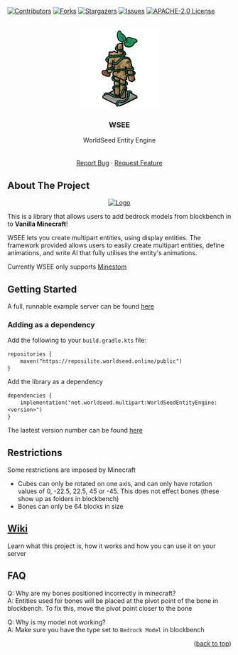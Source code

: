 
<div id="top"></div>

<!-- PROJECT SHIELDS -->
<!--
*** I'm using markdown "reference style" links for readability.
*** Reference links are enclosed in brackets [ ] instead of parentheses ( ).
*** See the bottom of this document for the declaration of the reference variables
*** for contributors-url, forks-url, etc. This is an optional, concise syntax you may use.
*** https://www.markdownguide.org/basic-syntax/#reference-style-links
-->
[![Contributors][contributors-shield]][contributors-url]
[![Forks][forks-shield]][forks-url]
[![Stargazers][stars-shield]][stars-url]
[![Issues][issues-shield]][issues-url]
[![APACHE-2.0 License][license-shield]][license-url]

<!-- PROJECT LOGO -->
<br />
<div align="center">
  <a href="https://github.com/AtlasEngineCa/WorldSeedEntityEngine">
    <img src=".github/icon.png" alt="Logo" width="180" height="180">
  </a>

  <h3 align="center">WSEE</h3>

  <p align="center">
    WorldSeed Entity Engine
    <br />
    <br />
    <br />
    <a href="https://github.com/AtlasEngineCa/WorldSeedEntityEngine/issues">Report Bug</a>
    ·
    <a href="https://github.com/AtlasEngineCa/WorldSeedEntityEngine/issues">Request Feature</a>
  </p>
</div>

<!-- ABOUT THE PROJECT -->
## About The Project
<div align="center">
  <a href="https://github.com/AtlasEngineCa/WorldSeedEntityEngine">
    <img src=".github/demo.gif" alt="Logo" width="320" height="240">
  </a>
  </div>

This is a library that allows users to add bedrock models from blockbench in to **Vanilla Minecraft**!

WSEE lets you create multipart entities, using display entities.
The framework provided allows users to easily create multipart entities, define animations, and write AI that fully utilises the entity's animations.

Currently WSEE only supports [Minestom](https://github.com/Minestom/Minestom)

<!-- GETTING STARTED -->
## Getting Started

A full, runnable example server can be found [here](https://github.com/AtlasEngineCa/WorldSeedEntityEngine/tree/master/src/test/java)

### Adding as a dependency

Add the following to your `build.gradle.kts` file:

```
repositories {
    maven("https://reposilite.worldseed.online/public")
}
```

Add the library as a dependency
```
dependencies {
    implementation("net.worldseed.multipart:WorldSeedEntityEngine:<version>")
}
```

The lastest version number can be found [here](https://reposilite.worldseed.online/#/public/net/worldseed/multipart/WorldSeedEntityEngine)

## Restrictions

Some restrictions are imposed by Minecraft
- Cubes can only be rotated on one axis, and can only have rotation values of 0, -22.5, 22.5, 45 or -45. This does not effect bones (these show up as folders in blockbench)
- Bones can only be 64 blocks in size

## [Wiki](https://github.com/AtlasEngineCa/WorldSeedEntityEngine/wiki)
Learn what this project is, how it works and how you can use it on your server

## FAQ

Q: Why are my bones positioned incorrectly in minecraft?\
A: Entities used for bones will be placed at the pivot point of the bone in blockbench. To fix this, move the pivot point closer to the bone

Q: Why is my model not working?\
A: Make sure you have the type set to `Bedrock Model` in blockbench

<p align="right">(<a href="#top">back to top</a>)</p>

<!-- MARKDOWN LINKS & IMAGES -->
<!-- https://www.markdownguide.org/basic-syntax/#reference-style-links -->
[contributors-shield]: https://img.shields.io/github/contributors/AtlasEngineCa/WorldSeedEntityEngine.svg?style=for-the-badge
[contributors-url]: https://github.com/AtlasEngineCa/WorldSeedEntityEngine/graphs/contributors
[forks-shield]: https://img.shields.io/github/forks/AtlasEngineCa/WorldSeedEntityEngine.svg?style=for-the-badge
[forks-url]: https://github.com/othneildrew/Best-README-Template/network/members
[stars-shield]: https://img.shields.io/github/stars/AtlasEngineCa/WorldSeedEntityEngine.svg?style=for-the-badge
[stars-url]: https://github.com/AtlasEngineCa/WorldSeedEntityEngine/stargazers
[issues-shield]: https://img.shields.io/github/issues/AtlasEngineCa/WorldSeedEntityEngine.svg?style=for-the-badge
[issues-url]: https://github.com/AtlasEngineCa/WorldSeedEntityEngine/issues
[license-shield]: https://img.shields.io/github/license/AtlasEngineCa/WorldSeedEntityEngine?style=for-the-badge
[license-url]: https://github.com/AtlasEngineCa/WorldSeedEntityEngine/blob/master/LICENSE
